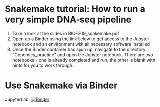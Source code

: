 # Snakemake tutorial: How to run a very simple DNA-seq pipeline

1. Take a look at the slides in BIOF309_snakemake.pdf
2. Open up a Binder using the link below to get access to the Jupyter notebook and an environment with all necessary software installed
3. Once the Binder container has spun up, navigate to the directory "Genomics_practice" and open the Jupyter notebook.  There are two notebooks - one is already completed and run, the other is blank with hints for you to work through.

# Use Snakemake via Binder

JupyterLab: [![Binder](http://mybinder.org/badge_logo.svg)](http://mybinder.org/v2/gh/bballew/snakemake_DNA-seq_tutorial/master?urlpath=lab)

